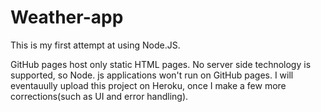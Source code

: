 # Weather-app

This is my first attempt at using Node.JS.

GitHub pages host only static HTML pages. No server side technology is supported, so Node. js applications won't run on GitHub pages.
I will eventauully upload this project on Heroku, once I make a few more corrections(such as UI and error handling). 


